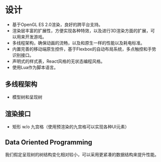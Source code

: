 # 设计

* 基于OpenGL ES 2.0渲染，良好的跨平台支持。
* 渲染层丰富的扩展性，方便实现各种特效，以及进行3D渲染方面的扩展，可以用来开发游戏。
* 多线程架构，确保动画的流畅，以及和原生一样的性能以及耗电标准。
* 内置完善的移动端原生控件，基于Flexbox的自动布局系统，多点触控和手势识别接口。
* 声明式的样式表，React风格的无状态编程风格。
* 使用Lua作为脚本语言。

## 多线程架构

* 模型树和呈现树

## 渲染接口

* 矩形 w/o 九宫格（使用预渲染的九宫格可以实现各种UI元素）

## Data Oriented Programming

我们假定呈现树的树结构变化相对较小，可以采用更紧凑的数据结构来提升性能。